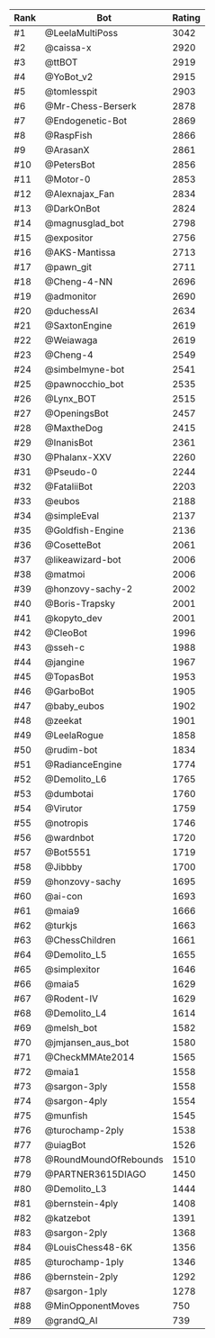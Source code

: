 Rank|Bot|Rating
---|---|---
#1|@LeelaMultiPoss|3042
#2|@caissa-x|2920
#3|@ttBOT|2919
#4|@YoBot_v2|2915
#5|@tomlesspit|2903
#6|@Mr-Chess-Berserk|2878
#7|@Endogenetic-Bot|2869
#8|@RaspFish|2866
#9|@ArasanX|2861
#10|@PetersBot|2856
#11|@Motor-0|2853
#12|@Alexnajax_Fan|2834
#13|@DarkOnBot|2824
#14|@magnusglad_bot|2798
#15|@expositor|2756
#16|@AKS-Mantissa|2713
#17|@pawn_git|2711
#18|@Cheng-4-NN|2696
#19|@admonitor|2690
#20|@duchessAI|2634
#21|@SaxtonEngine|2619
#22|@Weiawaga|2619
#23|@Cheng-4|2549
#24|@simbelmyne-bot|2541
#25|@pawnocchio_bot|2535
#26|@Lynx_BOT|2515
#27|@OpeningsBot|2457
#28|@MaxtheDog|2415
#29|@InanisBot|2361
#30|@Phalanx-XXV|2260
#31|@Pseudo-0|2244
#32|@FataliiBot|2203
#33|@eubos|2188
#34|@simpleEval|2137
#35|@Goldfish-Engine|2136
#36|@CosetteBot|2061
#37|@likeawizard-bot|2006
#38|@matmoi|2006
#39|@honzovy-sachy-2|2002
#40|@Boris-Trapsky|2001
#41|@kopyto_dev|2001
#42|@CleoBot|1996
#43|@sseh-c|1988
#44|@jangine|1967
#45|@TopasBot|1953
#46|@GarboBot|1905
#47|@baby_eubos|1902
#48|@zeekat|1901
#49|@LeelaRogue|1858
#50|@rudim-bot|1834
#51|@RadianceEngine|1774
#52|@Demolito_L6|1765
#53|@dumbotai|1760
#54|@Virutor|1759
#55|@notropis|1746
#56|@wardnbot|1720
#57|@Bot5551|1719
#58|@Jibbby|1700
#59|@honzovy-sachy|1695
#60|@ai-con|1693
#61|@maia9|1666
#62|@turkjs|1663
#63|@ChessChildren|1661
#64|@Demolito_L5|1655
#65|@simplexitor|1646
#66|@maia5|1629
#67|@Rodent-IV|1629
#68|@Demolito_L4|1614
#69|@melsh_bot|1582
#70|@jmjansen_aus_bot|1580
#71|@CheckMMAte2014|1565
#72|@maia1|1558
#73|@sargon-3ply|1558
#74|@sargon-4ply|1554
#75|@munfish|1545
#76|@turochamp-2ply|1538
#77|@uiagBot|1526
#78|@RoundMoundOfRebounds|1510
#79|@PARTNER3615DIAGO|1450
#80|@Demolito_L3|1444
#81|@bernstein-4ply|1408
#82|@katzebot|1391
#83|@sargon-2ply|1368
#84|@LouisChess48-6K|1356
#85|@turochamp-1ply|1346
#86|@bernstein-2ply|1292
#87|@sargon-1ply|1278
#88|@MinOpponentMoves|750
#89|@grandQ_AI|739
